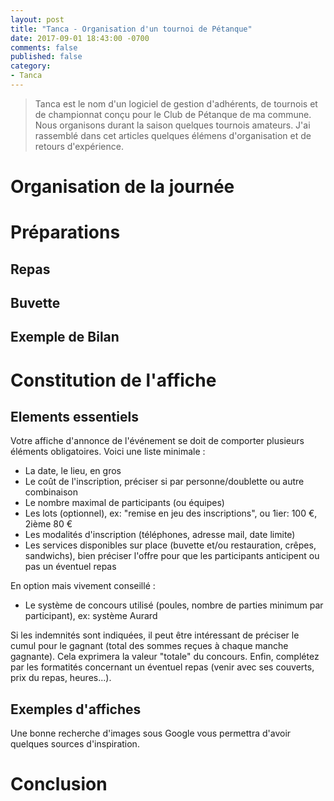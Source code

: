 ```yaml
---
layout: post
title: "Tanca - Organisation d'un tournoi de Pétanque"
date: 2017-09-01 18:43:00 -0700
comments: false
published: false
category:
- Tanca
---
```


> Tanca est le nom d'un logiciel de gestion d'adhérents, de tournois et de championnat conçu pour le Club de Pétanque de ma commune. Nous organisons durant la saison
quelques tournois amateurs. J'ai rassemblé dans cet articles quelques élémens d'organisation et de retours d'expérience.

# Organisation de la journée


# Préparations

##

## Repas

## Buvette

## Exemple de Bilan

# Constitution de l'affiche

## Elements essentiels

Votre affiche d'annonce de l'événement se doit de comporter plusieurs éléments obligatoires. Voici une liste minimale :

  * La date, le lieu, en gros
  * Le coût de l'inscription, préciser si par personne/doublette ou autre combinaison
  * Le nombre maximal de participants (ou équipes)
  * Les lots (optionnel), ex: "remise en jeu des inscriptions", ou 1ier: 100 €, 2ième 80 €
  * Les modalités d'inscription (téléphones, adresse mail, date limite)
  * Les services disponibles sur place (buvette et/ou restauration, crêpes, sandwichs), bien préciser l'offre pour que les participants anticipent ou pas un éventuel repas

En option mais vivement conseillé :

  * Le système de concours utilisé (poules, nombre de parties minimum par participant), ex: système Aurard

Si les indemnités sont indiquées, il peut être intéressant de préciser le cumul pour le gagnant (total des sommes reçues à chaque manche gagnante). Cela exprimera la valeur "totale" du concours.
Enfin, complétez par les formatités concernant un éventuel repas (venir avec ses couverts, prix du repas, heures...).

## Exemples d'affiches

Une bonne recherche d'images sous Google vous permettra d'avoir quelques sources d'inspiration.

# Conclusion
